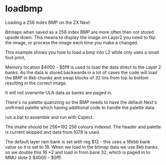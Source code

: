 # loadbmp
 Loading a 256 index BMP on the ZX Next

Bitmaps when saved as a 256 index BMP are more often then not stored upside down.
This means to display the image on Layer2 you need to flip the image, or process the
image each time you make a changed. 

This example shows you how to load a bmp into L2 while only uses a small foot print,

Memory location $4000 - $5fff is used to load the data direct to the Layer 2 banks. 
As the data is stored backwards in a lot of cases the code will load the BMP in 8kb 
chunks and swap blocks of 32 lins from top to bottom resulting in the correct image.

It will not overwrite ULA data as banks are paged in.

There's no palette quanzting so the BMP needs to have the default Next's unifrmed
palette which having additional code to handle the palette data. 

run a.bat to assemble and run with Cspect. 

The imahe should be 256*192 256 colours indexed. The header and palette is current skipped
and data from 1078 is used. 

The default layer ram bank is set with reg $12 - this uses a 16kbb bank value so it is 
set to 16. When we load in the bitmap data we use 8kb banks so we double this 16 *2  and 
load in from bank 32, which is paged in to MMU slote 2 $4000 - $5fff. 

